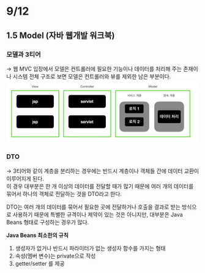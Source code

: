 # 9/12

## 1.5 Model (자바 웹개발 워크북)

### 모델과 3티어
→ 웹 MVC 입장에서 모델은 컨트롤러에 필요한 기능이나 데이터를 처리해 주는 존재이나
시스템 전체 구조로 보면 모델은 컨트롤러와 뷰를 제외한 남은 부분이다.
![Alt text](assets/0912-1.png)

### DTO

→ 3티어와 같이 계층을 분리하는 경우에는 반드시 계층이나 객체들 간에 데이터 교환이 이루어지게 된다.  
이 경우 대부분은 한 개 이상의 데이터를 전달할 때가 많기 때문에 여러 개의 데이터를 묶어서 하나의 객체로 전달하는   것을 DTO라고 한다.  

DTO는 여러 개의 데이터를 묶어서 필요한 곳에 전달하거나 호출을 결과로 받는 방식으로 사용하기 때문에 특별한 규격이나
제약이 있는 것은 아니지만, 대부분은 Java Beans 형태로 구성하는 경우가 많다.

**Java Beans 최소한의 규칙** 
1. 생성자가 없거나 반드시 파라미터가 없는 생성자 함수를 가지는 형태
2. 속성(멤버 변수)는 private으로 작성
3. getter/setter 를 제공


### 